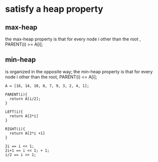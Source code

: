 # satisfy a heap property
## max-heap
 the max-heap property is that for every node i other than the root , 
 PARENT(i) >= A[i];
## min-heap 
 is organized in the opposite way; the min-heap property is that for every node i other than the root,
 PARENT(i) <= A[i];
```
A = [16, 14, 10, 8, 7, 9, 3, 2, 4, 1];

PARENT(i){
  return A[i/2];
}

LEFT(i){
  return A[2*i]
}

RIGHT(i){
  return A[2*i +1]
}

2i == i << 1;
2i+1 == i << 1; + 1;
i/2 == i >> 1;
```

